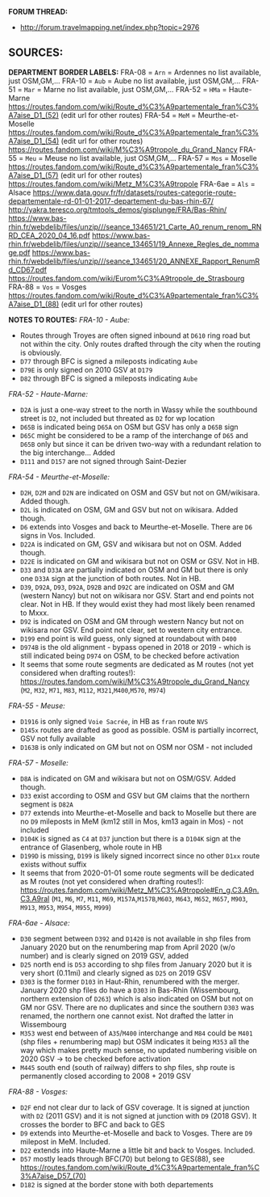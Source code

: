 ﻿**FORUM THREAD:**
- http://forum.travelmapping.net/index.php?topic=2976


**SOURCES:**
- 

**DEPARTMENT BORDER LABELS:**
FRA-08 = `Arn` = Ardennes
   no list available, just OSM,GM,...
FRA-10 = `Aub` = Aube
   no list available, just OSM,GM,...
FRA-51 = `Mar` = Marne
   no list available, just OSM,GM,...
FRA-52 = `HMa` = Haute-Marne
   https://routes.fandom.com/wiki/Route_d%C3%A9partementale_fran%C3%A7aise_D1_(52) (edit url for other routes)
FRA-54 = `MeM` = Meurthe-et-Moselle
   https://routes.fandom.com/wiki/Route_d%C3%A9partementale_fran%C3%A7aise_D1_(54) (edit url for other routes)
   https://routes.fandom.com/wiki/M%C3%A9tropole_du_Grand_Nancy
FRA-55 = `Meu` = Meuse
   no list available, just OSM,GM,...
FRA-57 = `Mos` = Moselle
   https://routes.fandom.com/wiki/Route_d%C3%A9partementale_fran%C3%A7aise_D1_(57) (edit url for other routes)
   https://routes.fandom.com/wiki/Metz_M%C3%A9tropole
FRA-6ae = `Als` = Alsace
   https://www.data.gouv.fr/fr/datasets/routes-categorie-route-departementale-rd-01-01-2017-departement-du-bas-rhin-67/
   http://yakra.teresco.org/tmtools_demos/gisplunge/FRA/Bas-Rhin/
   https://www.bas-rhin.fr/webdelib/files/unzip///seance_134651/21_Carte_A0_renum_renom_RNRD_CEA_2020_04_16.pdf
   https://www.bas-rhin.fr/webdelib/files/unzip///seance_134651/19_Annexe_Regles_de_nommage.pdf
   https://www.bas-rhin.fr/webdelib/files/unzip///seance_134651/20_ANNEXE_Rapport_RenumRd_CD67.pdf
   https://routes.fandom.com/wiki/Eurom%C3%A9tropole_de_Strasbourg
FRA-88 = `Vos` = Vosges
   https://routes.fandom.com/wiki/Route_d%C3%A9partementale_fran%C3%A7aise_D1_(88) (edit url for other routes)


**NOTES TO ROUTES:**
*FRA-10 - Aube:*
- Routes through Troyes are often signed inbound at `D610` ring road but not within the city. Only routes drafted through the city when the routing is obviously.
- `D77` through BFC is signed a mileposts indicating `Aube`
- `D79E` is only signed on 2010 GSV at `D179`
- `D82` through BFC is signed a mileposts indicating `Aube`

*FRA-52 - Haute-Marne:*
- `D2A` is just a one-way street to the north in Wassy while the southbound street is `D2`, not included but threated as `D2` for wp location
- `D65B` is indicated being `D65A` on OSM but GSV has only a `D65B` sign
- `D65C` might be considered to be a ramp of the interchange of `D65` and `D65B` only but since it can be driven two-way with a redundant relation to the big interchange... Added
- `D111` and `D157` are not signed through Saint-Dezier

*FRA-54 - Meurthe-et-Moselle:*
- `D2H`, `D2M` and `D2N` are indicated on OSM and GSV but not on GM/wikisara. Added though.
- `D2L` is indicated on OSM, GM and GSV but not on wikisara. Added though.
- `D6` extends into Vosges and back to Meurthe-et-Moselle. There are `D6` signs in Vos. Included.
- `D22A` is indicated on GM, GSV and wikisara but not on OSM. Added though.
- `D22E` is indicated on GM and wikisara but not on OSM or GSV. Not in HB.
- `D33` and `D33A` are partially indicated on OSM and GM but there is only one `D33A` sign at the junction of both routes. Not in HB.
- `D39`, `D92A`, `D93`, `D92A`, `D92B` and `D92C` are indicated on OSM and GM (western Nancy) but not on wikisara nor GSV. Start and end points not clear. Not in HB. If they would exist they had most likely been renamed to Mxxx.
- `D92` is indicated on OSM and GM through western Nancy but not on wikisara nor GSV. End point not clear, set to western city entrance.
- `D199` end point is wild guess, only signed at roundabout with `D400`
- `D974B` is the old alignment - bypass opened in 2018 or 2019 - which is still indicated being `D974` on OSM, to be checked before activation
- It seems that some route segments are dedicated as M routes (not yet considered when drafting routes!): https://routes.fandom.com/wiki/M%C3%A9tropole_du_Grand_Nancy (`M2`, `M32`, `M71`, `M83`, `M112`, `M321`,`M400`,`M570`, `M974`)

*FRA-55 - Meuse:*
- `D1916` is only signed `Voie Sacrée`, in HB as `fran` route `NVS`
- `D145x` routes are drafted as good as possible. OSM is partially incorrect, GSV not fully available
- `D163B` is only indicated on GM but not on OSM nor OSM - not included

*FRA-57 - Moselle:*
- `D8A` is indicated on GM and wikisara but not on OSM/GSV. Added though.
- `D33` exist according to OSM and GSV but GM claims that the northern segment is `D82A`
- `D77` extends into Meurthe-et-Moselle and back to Moselle but there are no `D9` mileposts in MeM (km12 still in Mos, km13 again in Mos) - not included
- `D104K` is signed as `C4` at `D37` junction but there is a `D104K` sign at the entrance of Glasenberg, whole route in HB
- `D199D` is missing, `D199` is likely signed incorrect since no other `D1xx` route exists without suffix
- It seems that from 2020-01-01 some route segments will be dedicated as M routes (not yet considered when drafting routes!): https://routes.fandom.com/wiki/Metz_M%C3%A9tropole#En_g.C3.A9n.C3.A9ral (`M1`, `M6`, `M7`, `M11`, `M69`, `M157A`,`M157B`,`M603`, `M643`, `M652`, `M657`, `M903`, `M913`, `M953`, `M954`, `M955`, `M999`)

*FRA-6ae - Alsace:*
- `D30` segment between `D392` and `D1420` is not available in shp files from January 2020 but on the renumbering map from April 2020 (w/o number) and is clearly signed on 2019 GSV, added
- `D25` north end is `D53` according to shp files from January 2020 but it is very short (0.11mi) and clearly signed as `D25` on 2019 GSV
- `D303` is the former `D103` in Haut-Rhin, renumbered with the merger. January 2020 shp files do have a `D303` in Bas-Rhin (Wissembourg, northern extension of `D263`) which is also indicated on OSM but not on GM nor GSV. There are no duplicates and since the southern `D303` was renamed, the northern one cannot exist. Not drafted the latter in Wissembourg
- `M353` west end between of `A35`/`M400` interchange and `M84` could be `M401` (shp files + renumbering map) but OSM indicates it being `M353` all the way which makes pretty much sense, no updated numbering visible on 2020 GSV -> to be checked before activation
- `M445` south end (south of railway) differs to shp files, shp route is permanently closed according to 2008 + 2019 GSV

*FRA-88 - Vosges:*
- `D2F` end not clear dur to lack of GSV coverage. It is signed at junction with `D2` (2011 GSV) and it is not signed at junction with `D9` (2018 GSV). It crosses the border to BFC and back to GES
- `D9` extends into Meurthe-et-Moselle and back to Vosges. There are `D9` milepost in MeM. Included.
- `D22` extends into Haute-Marne a little bit and back to Vosges. Included.
- `D57` mostly leads through BFC(70) but belong to GES(88), see https://routes.fandom.com/wiki/Route_d%C3%A9partementale_fran%C3%A7aise_D57_(70)
- `D182` is signed at the border stone with both departements
